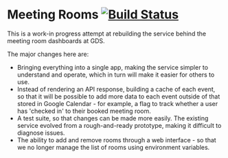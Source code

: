 # Meeting Rooms [![Build Status](https://travis-ci.org/JordanHatch/meeting-rooms.png?branch=master)](https://travis-ci.org/JordanHatch/meeting-rooms)

This is a work-in progress attempt at rebuilding the service behind the meeting
room dashboards at GDS.

The major changes here are:

- Bringing everything into a single app, making the service simpler to
  understand and operate, which in turn will make it easier for others to use.
- Instead of rendering an API response, building a cache of each event, so that
  it will be possible to add more data to each event outside of that stored in
  Google Calendar - for example, a flag to track whether a user has 'checked in'
  to their booked meeting room.
- A test suite, so that changes can be made more easily. The existing service
  evolved from a rough-and-ready prototype, making it difficult to diagnose
  issues.
- The ability to add and remove rooms through a web interface - so that we no
  longer manage the list of rooms using environment variables.
